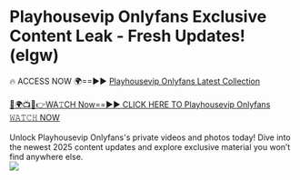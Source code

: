 # Playhousevip Onlyfans Exclusive Content Leak - Fresh Updates! (elgw)

🔥 ACCESS NOW 🌍==►► <a href="https://tinyurl.com/kvy9nzfs" rel="nofollow">Playhousevip Onlyfans Latest Collection</a>
<br><br>
[🔴🌍📺📱👉WA𝚃CH Now==►► CLICK HERE TO Playhousevip Onlyfans 𝚆𝙰𝚃𝙲𝙷 NOW](https://tinyurl.com/kvy9nzfs)
<br><br>
Unlock Playhousevip Onlyfans's private videos and photos today! Dive into the newest 2025 content updates and explore exclusive material you won’t find anywhere else.
<br>
<a href="https://tinyurl.com/kvy9nzfs" rel="nofollow" data-target="animated-image.originalLink"><img src="https://camo.githubusercontent.com/8a4f000d20f83aca3bf7ec5f350d767afa0574a8a352519fd8cfa583a6f93a33/68747470733a2f2f692e696d6775722e636f6d2f644a486b345a712e676966" data-canonical-src="https://i.imgur.com/dJHk4Zq.gif" style="max-width: 100%; display: inline-block;" data-target="animated-image.originalImage"></a>
<br>
